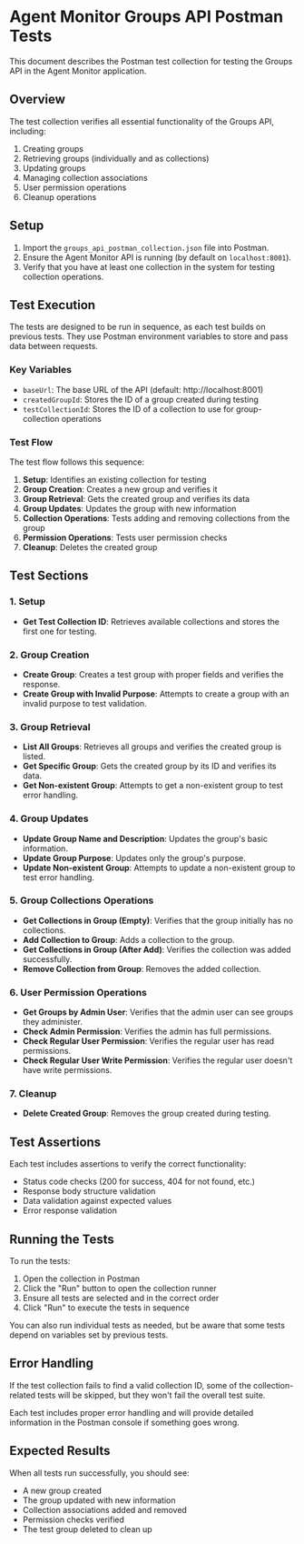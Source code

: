 # Agent Monitor Groups API Postman Tests

This document describes the Postman test collection for testing the Groups API in the Agent Monitor application.

## Overview

The test collection verifies all essential functionality of the Groups API, including:

1. Creating groups
2. Retrieving groups (individually and as collections)
3. Updating groups
4. Managing collection associations
5. User permission operations
6. Cleanup operations

## Setup

1. Import the `groups_api_postman_collection.json` file into Postman.
2. Ensure the Agent Monitor API is running (by default on `localhost:8001`).
3. Verify that you have at least one collection in the system for testing collection operations.

## Test Execution

The tests are designed to be run in sequence, as each test builds on previous tests. They use Postman environment variables to store and pass data between requests.

### Key Variables

- `baseUrl`: The base URL of the API (default: http://localhost:8001)
- `createdGroupId`: Stores the ID of a group created during testing
- `testCollectionId`: Stores the ID of a collection to use for group-collection operations

### Test Flow

The test flow follows this sequence:

1. **Setup**: Identifies an existing collection for testing
2. **Group Creation**: Creates a new group and verifies it
3. **Group Retrieval**: Gets the created group and verifies its data
4. **Group Updates**: Updates the group with new information
5. **Collection Operations**: Tests adding and removing collections from the group
6. **Permission Operations**: Tests user permission checks
7. **Cleanup**: Deletes the created group

## Test Sections

### 1. Setup

- **Get Test Collection ID**: Retrieves available collections and stores the first one for testing.

### 2. Group Creation

- **Create Group**: Creates a test group with proper fields and verifies the response.
- **Create Group with Invalid Purpose**: Attempts to create a group with an invalid purpose to test validation.

### 3. Group Retrieval

- **List All Groups**: Retrieves all groups and verifies the created group is listed.
- **Get Specific Group**: Gets the created group by its ID and verifies its data.
- **Get Non-existent Group**: Attempts to get a non-existent group to test error handling.

### 4. Group Updates

- **Update Group Name and Description**: Updates the group's basic information.
- **Update Group Purpose**: Updates only the group's purpose.
- **Update Non-existent Group**: Attempts to update a non-existent group to test error handling.

### 5. Group Collections Operations

- **Get Collections in Group (Empty)**: Verifies that the group initially has no collections.
- **Add Collection to Group**: Adds a collection to the group.
- **Get Collections in Group (After Add)**: Verifies the collection was added successfully.
- **Remove Collection from Group**: Removes the added collection.

### 6. User Permission Operations

- **Get Groups by Admin User**: Verifies that the admin user can see groups they administer.
- **Check Admin Permission**: Verifies the admin has full permissions.
- **Check Regular User Permission**: Verifies the regular user has read permissions.
- **Check Regular User Write Permission**: Verifies the regular user doesn't have write permissions.

### 7. Cleanup

- **Delete Created Group**: Removes the group created during testing.

## Test Assertions

Each test includes assertions to verify the correct functionality:

- Status code checks (200 for success, 404 for not found, etc.)
- Response body structure validation
- Data validation against expected values
- Error response validation

## Running the Tests

To run the tests:

1. Open the collection in Postman
2. Click the "Run" button to open the collection runner
3. Ensure all tests are selected and in the correct order
4. Click "Run" to execute the tests in sequence

You can also run individual tests as needed, but be aware that some tests depend on variables set by previous tests.

## Error Handling

If the test collection fails to find a valid collection ID, some of the collection-related tests will be skipped, but they won't fail the overall test suite.

Each test includes proper error handling and will provide detailed information in the Postman console if something goes wrong.

## Expected Results

When all tests run successfully, you should see:
- A new group created
- The group updated with new information
- Collection associations added and removed
- Permission checks verified
- The test group deleted to clean up